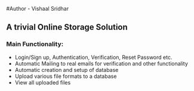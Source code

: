#Author - Vishaal Sridhar

## A trivial Online Storage Solution


### Main Functionality:
- Login/Sign up, Authentication, Verification, Reset Password etc.
- Automatic Mailing to real emails for verification and other functionality
- Automatic creation and setup of database
- Upload various file formats to a database
- View all uploaded files